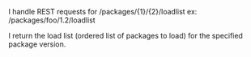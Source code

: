 I handle REST requests for /packages/{1}/{2}/loadlist
ex: /packages/foo/1.2/loadlist

I return the load list (ordered list of packages to load) for the specified package version.